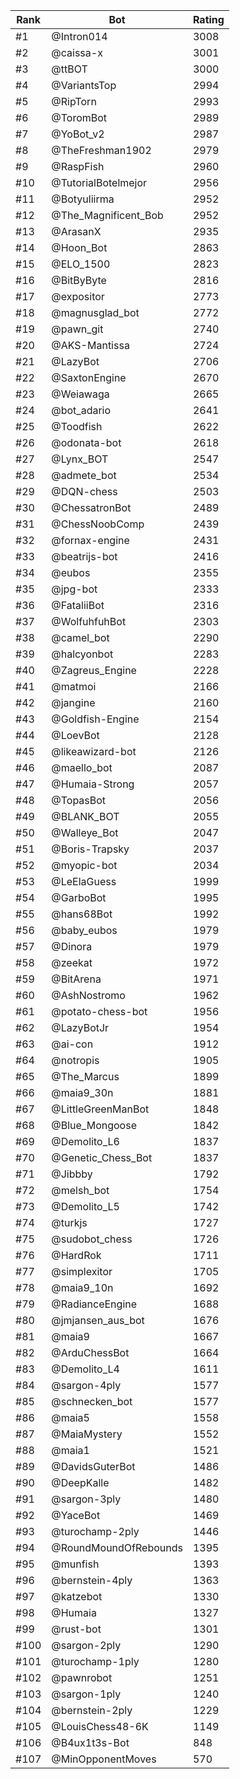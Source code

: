 Rank|Bot|Rating
---|---|---
#1|@Intron014|3008
#2|@caissa-x|3001
#3|@ttBOT|3000
#4|@VariantsTop|2994
#5|@RipTorn|2993
#6|@ToromBot|2989
#7|@YoBot_v2|2987
#8|@TheFreshman1902|2979
#9|@RaspFish|2960
#10|@TutorialBotelmejor|2956
#11|@Botyuliirma|2952
#12|@The_Magnificent_Bob|2952
#13|@ArasanX|2935
#14|@Hoon_Bot|2863
#15|@ELO_1500|2823
#16|@BitByByte|2816
#17|@expositor|2773
#18|@magnusglad_bot|2772
#19|@pawn_git|2740
#20|@AKS-Mantissa|2724
#21|@LazyBot|2706
#22|@SaxtonEngine|2670
#23|@Weiawaga|2665
#24|@bot_adario|2641
#25|@Toodfish|2622
#26|@odonata-bot|2618
#27|@Lynx_BOT|2547
#28|@admete_bot|2534
#29|@DQN-chess|2503
#30|@ChessatronBot|2489
#31|@ChessNoobComp|2439
#32|@fornax-engine|2431
#33|@beatrijs-bot|2416
#34|@eubos|2355
#35|@jpg-bot|2333
#36|@FataliiBot|2316
#37|@WolfuhfuhBot|2303
#38|@camel_bot|2290
#39|@halcyonbot|2283
#40|@Zagreus_Engine|2228
#41|@matmoi|2166
#42|@jangine|2160
#43|@Goldfish-Engine|2154
#44|@LoevBot|2128
#45|@likeawizard-bot|2126
#46|@maello_bot|2087
#47|@Humaia-Strong|2057
#48|@TopasBot|2056
#49|@BLANK_BOT|2055
#50|@Walleye_Bot|2047
#51|@Boris-Trapsky|2037
#52|@myopic-bot|2034
#53|@LeElaGuess|1999
#54|@GarboBot|1995
#55|@hans68Bot|1992
#56|@baby_eubos|1979
#57|@Dinora|1979
#58|@zeekat|1972
#59|@BitArena|1971
#60|@AshNostromo|1962
#61|@potato-chess-bot|1956
#62|@LazyBotJr|1954
#63|@ai-con|1912
#64|@notropis|1905
#65|@The_Marcus|1899
#66|@maia9_30n|1881
#67|@LittleGreenManBot|1848
#68|@Blue_Mongoose|1842
#69|@Demolito_L6|1837
#70|@Genetic_Chess_Bot|1837
#71|@Jibbby|1792
#72|@melsh_bot|1754
#73|@Demolito_L5|1742
#74|@turkjs|1727
#75|@sudobot_chess|1726
#76|@HardRok|1711
#77|@simplexitor|1705
#78|@maia9_10n|1692
#79|@RadianceEngine|1688
#80|@jmjansen_aus_bot|1676
#81|@maia9|1667
#82|@ArduChessBot|1664
#83|@Demolito_L4|1611
#84|@sargon-4ply|1577
#85|@schnecken_bot|1577
#86|@maia5|1558
#87|@MaiaMystery|1552
#88|@maia1|1521
#89|@DavidsGuterBot|1486
#90|@DeepKalle|1482
#91|@sargon-3ply|1480
#92|@YaceBot|1469
#93|@turochamp-2ply|1446
#94|@RoundMoundOfRebounds|1395
#95|@munfish|1393
#96|@bernstein-4ply|1363
#97|@katzebot|1330
#98|@Humaia|1327
#99|@rust-bot|1301
#100|@sargon-2ply|1290
#101|@turochamp-1ply|1280
#102|@pawnrobot|1251
#103|@sargon-1ply|1240
#104|@bernstein-2ply|1229
#105|@LouisChess48-6K|1149
#106|@B4ux1t3s-Bot|848
#107|@MinOpponentMoves|570
